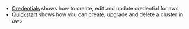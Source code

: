
- [Credentials](credentials/README.md) shows how to create, edit and update credential for aws
- [Quickstart](quickstart/README.md) shows how you can create, upgrade and delete a cluster in aws